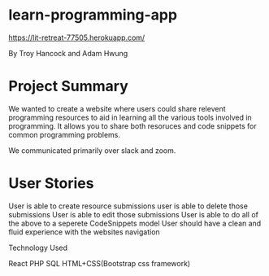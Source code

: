 # learn-programming-app

https://lit-retreat-77505.herokuapp.com/

By Troy Hancock and Adam Hwung

# Project Summary
We wanted to create a website where users could share relevent programming resources to aid in learning all the various tools involved in programming. It allows you to share both resoruces and code snippets for common programming problems.

We communicated primarily over slack and zoom.


# User Stories
User is able to create resource submissions
user is able to delete those submissions
User is able to edit those submissions
User is able to do all of the above to a seperete CodeSnippets model
User should have a clean and fluid experience with the websites navigation

Technology Used

React
PHP
SQL
HTML+CSS(Bootstrap css framework)


